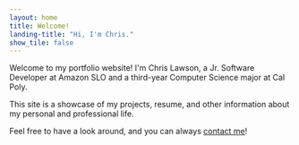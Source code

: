 ```yaml
---
layout: home
title: Welcome!
landing-title: "Hi, I'm Chris."
show_tile: false
---
```


Welcome to my portfolio website! I'm Chris Lawson, a Jr. Software Developer at Amazon SLO and a third-year Computer Science major at Cal Poly.

This site is a showcase of my projects, resume, and other information about my personal and professional life.

Feel free to have a look around, and you can always [contact me](/contact.html)!
